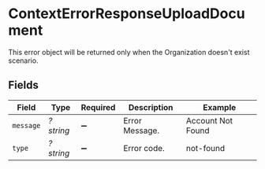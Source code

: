 # ContextErrorResponseUploadDocument

This error object will be returned only when the Organization doesn't exist scenario.


## Fields

| Field              | Type               | Required           | Description        | Example            |
| ------------------ | ------------------ | ------------------ | ------------------ | ------------------ |
| `message`          | *?string*          | :heavy_minus_sign: | Error Message.     | Account Not Found  |
| `type`             | *?string*          | :heavy_minus_sign: | Error code.        | not-found          |